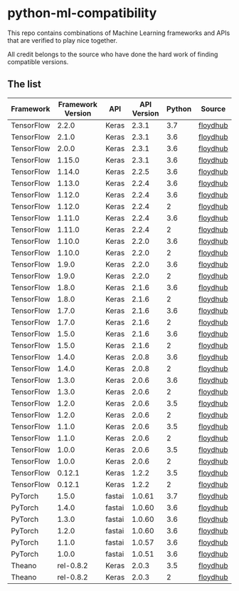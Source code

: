 # python-ml-compatibility

This repo contains combinations of Machine Learning frameworks and APIs that are verified to play nice together.

All credit belongs to the source who have done the hard work of finding compatible versions.

## The list

| Framework  | Framework Version | API    | API Version | Python | Source                                                            |
|------------|-------------------|--------|-------------|--------|-------------------------------------------------------------------|
| TensorFlow | 2.2.0             | Keras  | 2.3.1       | 3.7    | [floydhub](https://docs.floydhub.com/guides/environments/)        |
| TensorFlow | 2.1.0             | Keras  | 2.3.1       | 3.6    | [floydhub](https://docs.floydhub.com/guides/environments/)        |
| TensorFlow | 2.0.0             | Keras  | 2.3.1       | 3.6    | [floydhub](https://docs.floydhub.com/guides/environments/)        |
| TensorFlow | 1.15.0            | Keras  | 2.3.1       | 3.6    | [floydhub](https://docs.floydhub.com/guides/environments/)        |
| TensorFlow | 1.14.0            | Keras  | 2.2.5       | 3.6    | [floydhub](https://docs.floydhub.com/guides/environments/)        |
| TensorFlow | 1.13.0            | Keras  | 2.2.4       | 3.6    | [floydhub](https://docs.floydhub.com/guides/environments/)        |
| TensorFlow | 1.12.0            | Keras  | 2.2.4       | 3.6    | [floydhub](https://docs.floydhub.com/guides/environments/)        |
| TensorFlow | 1.12.0            | Keras  | 2.2.4       | 2      | [floydhub](https://docs.floydhub.com/guides/environments/)        |
| TensorFlow | 1.11.0            | Keras  | 2.2.4       | 3.6    | [floydhub](https://docs.floydhub.com/guides/environments/)        |
| TensorFlow | 1.11.0            | Keras  | 2.2.4       | 2      | [floydhub](https://docs.floydhub.com/guides/environments/)        |
| TensorFlow | 1.10.0            | Keras  | 2.2.0       | 3.6    | [floydhub](https://docs.floydhub.com/guides/environments/)        |
| TensorFlow | 1.10.0            | Keras  | 2.2.0       | 2      | [floydhub](https://docs.floydhub.com/guides/environments/)        |
| TensorFlow | 1.9.0             | Keras  | 2.2.0       | 3.6    | [floydhub](https://docs.floydhub.com/guides/environments/)        |
| TensorFlow | 1.9.0             | Keras  | 2.2.0       | 2      | [floydhub](https://docs.floydhub.com/guides/environments/)        |
| TensorFlow | 1.8.0             | Keras  | 2.1.6       | 3.6    | [floydhub](https://docs.floydhub.com/guides/environments/)        |
| TensorFlow | 1.8.0             | Keras  | 2.1.6       | 2      | [floydhub](https://docs.floydhub.com/guides/environments/)        |
| TensorFlow | 1.7.0             | Keras  | 2.1.6       | 3.6    | [floydhub](https://docs.floydhub.com/guides/environments/)        |
| TensorFlow | 1.7.0             | Keras  | 2.1.6       | 2      | [floydhub](https://docs.floydhub.com/guides/environments/)        |
| TensorFlow | 1.5.0             | Keras  | 2.1.6       | 3.6    | [floydhub](https://docs.floydhub.com/guides/environments/)        |
| TensorFlow | 1.5.0             | Keras  | 2.1.6       | 2      | [floydhub](https://docs.floydhub.com/guides/environments/)        |
| TensorFlow | 1.4.0             | Keras  | 2.0.8       | 3.6    | [floydhub](https://docs.floydhub.com/guides/environments/)        |
| TensorFlow | 1.4.0             | Keras  | 2.0.8       | 2      | [floydhub](https://docs.floydhub.com/guides/environments/)        |
| TensorFlow | 1.3.0             | Keras  | 2.0.6       | 3.6    | [floydhub](https://docs.floydhub.com/guides/environments/)        |
| TensorFlow | 1.3.0             | Keras  | 2.0.6       | 2      | [floydhub](https://docs.floydhub.com/guides/environments/)        |
| TensorFlow | 1.2.0             | Keras  | 2.0.6       | 3.5    | [floydhub](https://docs.floydhub.com/guides/environments/)        |
| TensorFlow | 1.2.0             | Keras  | 2.0.6       | 2      | [floydhub](https://docs.floydhub.com/guides/environments/)        |
| TensorFlow | 1.1.0             | Keras  | 2.0.6       | 3.5    | [floydhub](https://docs.floydhub.com/guides/environments/)        |
| TensorFlow | 1.1.0             | Keras  | 2.0.6       | 2      | [floydhub](https://docs.floydhub.com/guides/environments/)        |
| TensorFlow | 1.0.0             | Keras  | 2.0.6       | 3.5    | [floydhub](https://docs.floydhub.com/guides/environments/)        |
| TensorFlow | 1.0.0             | Keras  | 2.0.6       | 2      | [floydhub](https://docs.floydhub.com/guides/environments/)        |
| TensorFlow | 0.12.1            | Keras  | 1.2.2       | 3.5    | [floydhub](https://docs.floydhub.com/guides/environments/)        |
| TensorFlow | 0.12.1            | Keras  | 1.2.2       | 2      | [floydhub](https://docs.floydhub.com/guides/environments/)        |
| PyTorch    | 1.5.0             | fastai | 1.0.61      | 3.7    | [floydhub](https://docs.floydhub.com/guides/environments/)        |
| PyTorch    | 1.4.0             | fastai | 1.0.60      | 3.6    | [floydhub](https://docs.floydhub.com/guides/environments/)        |
| PyTorch    | 1.3.0             | fastai | 1.0.60      | 3.6    | [floydhub](https://docs.floydhub.com/guides/environments/)        |
| PyTorch    | 1.2.0             | fastai | 1.0.60      | 3.6    | [floydhub](https://docs.floydhub.com/guides/environments/)        |
| PyTorch    | 1.1.0             | fastai | 1.0.57      | 3.6    | [floydhub](https://docs.floydhub.com/guides/environments/)        |
| PyTorch    | 1.0.0             | fastai | 1.0.51      | 3.6    | [floydhub](https://docs.floydhub.com/guides/environments/)        |
| Theano     | rel-0.8.2         | Keras  | 2.0.3       | 3.5    | [floydhub](https://docs.floydhub.com/guides/environments/)        |
| Theano     | rel-0.8.2         | Keras  | 2.0.3       | 2      | [floydhub](https://docs.floydhub.com/guides/environments/)        |

